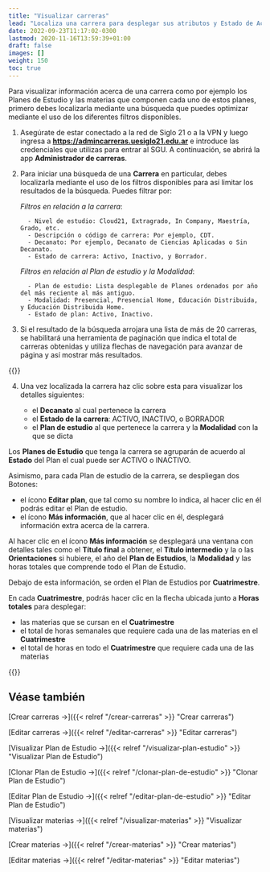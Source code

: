 ```yaml
---
title: "Visualizar carreras"
lead: "Localiza una carrera para desplegar sus atributos y Estado de Activo / Inactivo."
date: 2022-09-23T11:17:02-0300
lastmod: 2020-11-16T13:59:39+01:00
draft: false
images: []
weight: 150
toc: true
---
```

Para visualizar información acerca de una carrera como por ejemplo los Planes de Estudio y las materias que componen cada uno de estos planes, primero debes localizarla mediante una búsqueda que puedes optimizar mediante el uso de los diferentes filtros disponibles.

1. Asegúrate de estar conectado a la red de Siglo 21 o a la VPN y luego ingresa a **https://admincarreras.uesiglo21.edu.ar** e introduce las credenciales que utilizas para entrar al SGU. A continuación, se abrirá la app **Administrador de carreras**.
2. Para iniciar una búsqueda de una **Carrera** en particular, debes localizarla mediante el uso de los filtros disponibles para así limitar los resultados de la búsqueda. Puedes filtrar por:
   
    *Filtros en relación a la carrera*:

         - Nivel de estudio: Cloud21, Extragrado, In Company, Maestría, Grado, etc.
         - Descripción o código de carrera: Por ejemplo, CDT.
         - Decanato: Por ejemplo, Decanato de Ciencias Aplicadas o Sin Decanato.
         - Estado de carrera: Activo, Inactivo, y Borrador.

    *Filtros en relación al Plan de estudio y la Modalidad*:

         - Plan de estudio: Lista desplegable de Planes ordenados por año del más reciente al más antiguo.
         - Modalidad: Presencial, Presencial Home, Educación Distribuida, y Educación Distribuida Home.
         - Estado de plan: Activo, Inactivo.


3. Si el resultado de la búsqueda arrojara una lista de más de 20 carreras, se habilitará una herramienta de paginación que indica el total de carreras obtenidas y utiliza flechas de navegación para avanzar de página y así mostrar más resultados.

{{<note text="Si la búsqueda no arrojara ningún resultado, el aplicativo desplegará un mensaje advirtiendo que no ha encontrado ninguna carrera para los filtros aplicados.">}}
</b>

4. Una vez localizada la carrera haz clic sobre esta para visualizar los detalles siguientes: 

     - el **Decanato** al cual pertenece la carrera
     - el **Estado de la carrera**: ACTIVO, INACTIVO, o BORRADOR
     - el **Plan de estudio** al que pertenece la carrera y la **Modalidad** con la que se dicta

Los **Planes de Estudio** que tenga la carrera se agruparán de acuerdo al **Estado** del Plan el cual puede ser ACTIVO o INACTIVO.

Asimismo, para cada Plan de estudio de la carrera, se despliegan dos Botones:
 - el ícono **Editar plan**, que tal como su nombre lo indica, al hacer clic en él podrás editar el Plan de estudio.
 - el ícono **Más información**, que al hacer clic en él, desplegará información extra acerca de la carrera.

Al hacer clic en el ícono **Más información** se desplegará una ventana con detalles tales como el **Título final** a obtener, el **Título intermedio** y la o las **Orientaciones** si hubiere, el año del **Plan de Estudios**, la **Modalidad** y las horas totales que comprende todo el Plan de Estudio.

Debajo de esta información, se orden el Plan de Estudios por **Cuatrimestre**. 

En cada **Cuatrimestre**, podrás hacer clic en la flecha ubicada junto a **Horas totales** para desplegar:
 - las materias que se cursan en el **Cuatrimestre**
 - el total de horas semanales que requiere cada una de las materias en el **Cuatrimestre**
 - el total de horas en todo el **Cuatrimestre** que requiere cada una de las materias


{{<note text="Haz clic en el botón Descargar para guardar el Plan de Estudios de la carrera seleccionada en tu ordenador en formato PDF.">}}
</b>

## Véase también
[Crear carreras →]({{< relref "/crear-carreras" >}} "Crear carreras")

[Editar carreras →]({{< relref "/editar-carreras" >}} "Editar carreras")

[Visualizar Plan de Estudio →]({{< relref "/visualizar-plan-estudio" >}} "Visualizar Plan de Estudio")

[Clonar Plan de Estudio →]({{< relref "/clonar-plan-de-estudio" >}} "Clonar Plan de Estudio")

[Editar Plan de Estudio →]({{< relref "/editar-plan-de-estudio" >}} "Editar Plan de Estudio")

[Visualizar materias →]({{< relref "/visualizar-materias" >}} "Visualizar materias")

[Crear materias →]({{< relref "/crear-materias" >}} "Crear materias")

[Editar materias →]({{< relref "/editar-materias" >}} "Editar materias")